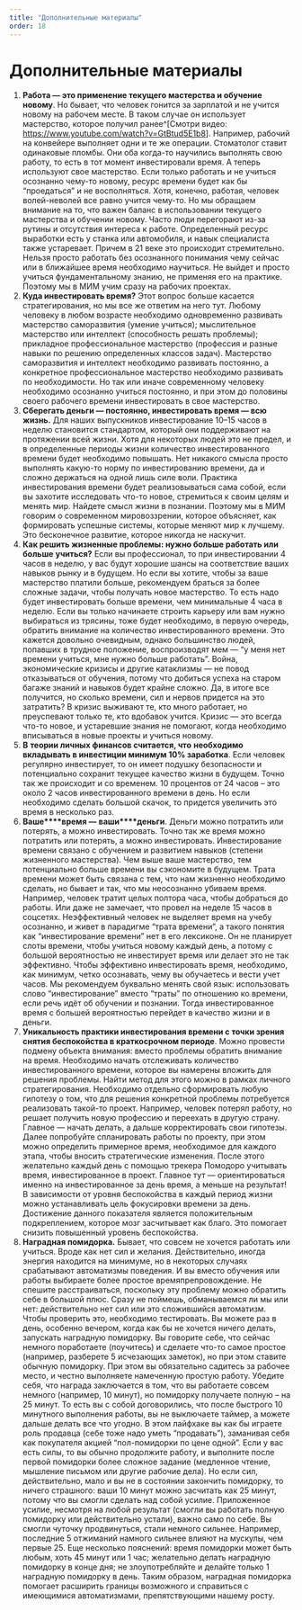 ```yaml
---
title: "Дополнительные материалы"
order: 18
---
```


# Дополнительные материалы

1. **Работа — это применение текущего мастерства и обучение новому**. Но бывает, что человек гонится за зарплатой и не учится новому на рабочем месте. В таком случае он использует мастерство, которое получил ранее^[Смотри видео: <https://www.youtube.com/watch?v=GtBtud5E1b8>]. Например, рабочий на конвейере выполняет одни и те же операции. Стоматолог ставит одинаковые пломбы. Они оба когда-то научились выполнять свою работу, то есть в тот момент инвестировали время. А теперь используют свое мастерство. Если только работать и не учиться осознанно чему-то новому, ресурс времени будет как бы “проедаться” и не восполняться. Хотя, конечно, работая, человек волей-неволей все равно учится чему-то. Но мы обращаем внимание на то, что важен баланс в использовании текущего мастерства и обучении новому. Часто люди перегорают из-за рутины и отсутствия интереса к работе. Определенный ресурс выработки есть у станка или автомобиля, и навык специалиста также устаревает. Причем в 21 веке это происходит стремительно. Нельзя просто работать без осознанного понимания чему сейчас или в ближайшее время необходимо научиться. Не выйдет и просто учиться фундаментальному знанию, не применяя его на практике. Поэтому мы в МИМ учим сразу на рабочих проектах.
2. **Куда инвестировать время?** Этот вопрос больше касается стратегирования, но мы все же ответим на него тут. Любому человеку в любом возрасте необходимо одновременно развивать мастерство саморазвития (умение учиться); мыслительное мастерство или интеллект (способность решать проблемы); прикладное профессиональное мастерство (профессия и разные навыки по решению определенных классов задач). Мастерство саморазвития и интеллект необходимо развивать постоянно, а конкретное профессиональное мастерство необходимо развивать по необходимости. Но так или иначе современному человеку необходимо осознанно учиться постоянно, и при этом до половины своего рабочего времени инвестировать в свое мастерство.
3. **Сберегать деньги — постоянно, инвестировать время — всю жизнь.** Для наших выпускников инвестирование 10–15 часов в неделю становится стандартом, который они поддерживают на протяжении всей жизни. Хотя для некоторых людей это не предел, и в определенные периоды жизни количество инвестированного времени будет необходимо повышать. Нет никакого смысла просто выполнять какую-то норму по инвестированию времени, да и сложно держаться на одной лишь силе воли. Практика инвестирования времени будет реализовываться сама собой, если вы захотите исследовать что-то новое, стремиться к своим целям и менять мир. Найдете смысл жизни в познании. Поэтому мы в МИМ говорим о современном мировоззрении, которое объясняет, как формировать успешные системы, которые меняют мир к лучшему. Это бесконечное развитие, которое никогда не наскучит.
4. **Как решить жизненные проблемы: нужно больше работать или** **больше** **учиться?** Если вы профессионал, то при инвестировании 4 часов в неделю, у вас будут хорошие шансы на соответствие ваших навыков рынку и в будущем. Но если вы хотите, чтобы за ваше мастерство платили больше, рекомендуем браться за более сложные задачи, чтобы получать новое мастерство. То есть надо будет инвестировать больше времени, чем минимальные 4 часа в неделю. Если вы только начинаете строить карьеру или вам нужно выбираться из трясины, тоже будет необходимо, в первую очередь, обратить внимание на количество инвестированного времени. Это кажется довольно очевидным, однако большинство людей, попавших в трудное положение, воспроизводят мем — “у меня нет времени учиться, мне нужно больше работать”. Война, экономические кризисы и другие катаклизмы — не повод отказываться от обучения, потому что добиться успеха на старом багаже знаний и навыков будет крайне сложно. Да, в итоге все получится, но сколько времени, сил и нервов придется на это затратить? В кризис выживают те, кто много работает, но преуспевают только те, кто вдобавок учится. Кризис — это всегда что-то новое, и устаревшие знания не помогают, когда необходимо вписываться в новые проекты и учиться новому.
5. **В** **теории личных финансов считается, что** **необходимо** **вкладывать в инвестиции минимум 10% заработка**. Если человек регулярно инвестирует, то он имеет подушку безопасности и потенциально сохранит текущее качество жизни в будущем. Точно так же происходит и со временем. 10 процентов от 24 часов – это около 2 часов инвестированного времени в день. Но если необходимо сделать большой скачок, то придется увеличить это время в несколько раз.
6. **Ваше****время —** **ваши****деньги**. Деньги можно потратить или потерять, а можно инвестировать. Точно так же время можно потратить или потерять, а можно инвестировать. Инвестирование времени связано с обучением и развитием навыков (степени жизненного мастерства). Чем выше ваше мастерство, тем потенциально больше времени вы сэкономите в будущем. Трата времени может быть связана с тем, что нам жизненно необходимо сделать, но бывает и так, что мы неосознанно убиваем время. Например, человек тратит целых полтора часа, чтобы добраться до работы. Или даже не замечает, что провел на неделе 15 часов в соцсетях. Неэффективный человек не выделяет время на учебу осознанно, и живет в парадигме “трата времени”, а такого понятия как “инвестирование времени” нет в его лексиконе. Он не планирует слоты времени, чтобы учиться новому каждый день, а потому с большой вероятностью не инвестирует время или делает это не так эффективно. Чтобы эффективно инвестировать время, необходимо, как минимум, четко осознавать, чему вы обучаетесь и вести учет часов. Мы рекомендуем буквально менять свой язык: использовать слово “инвестирование” вместо “траты” по отношению ко времени, если речь идёт об обучении и познании. Тогда инвестированное время с большей вероятностью перейдет в качество жизни и в деньги.
7. **Уникальность практики инвестирования времени с точки зрения снятия беспокойства в краткосрочном периоде**. Можно провести подмену объекта внимания: вместо проблемы обратить внимание на время. Необходимо начать отслеживать количество инвестированного времени, которое вы намерены вложить для решения проблемы. Найти метод для этого можно в рамках личного стратегирования. Необходимо отдельно сформировать любую гипотезу о том, что для решения конкретной проблемы потребуется реализовать такой-то проект. Например, человек потерял работу, но решает получить новую профессию и переехать в другую страну. Главное — начать делать, а дальше корректировать свои гипотезы. Далее попробуйте спланировать работы по проекту, при этом можно определить примерное время, необходимое для каждого этапа, чтобы вносить стратегические изменения. После этого желательно каждый день с помощью трекера Помодоро учитывать время, инвестированное в проект. Главное тут — ориентироваться именно на инвестированное за день время, а меньше на результат! В зависимости от уровня беспокойства в каждый период жизни можно устанавливать цель фокусировки времени за день. Достижение данного показателя является положительным подкреплением, которое мозг засчитывает как благо. Это помогает снизить повышенный уровень беспокойства.
8. **Наградная помидорка.** Бывает, что совсем не хочется работать или учиться. Вроде как нет сил и желания. Действительно, иногда энергия находится на минимуме, но в некоторых случаях срабатывают автоматизмы поведения. И вы вместо обучения или работы выбираете более простое времяпрепровождение. Не спешите расстраиваться, поскольку эту проблему можно обратить себе в большой плюс. Сразу не поймешь, обманываемся ли мы или нет: действительно нет сил или это сложившийся автоматизм. Чтобы проверить это, необходимо тестировать. Вы можете раз в день, особенно вечером, когда как бы не хочется ничего делать, запускать наградную помидорку. Вы говорите себе, что сейчас немного поработаете (поучитесь) и сделаете что-то самое простое (например, разберете 5 исчезающих заметок), но при этом ставите обычную помидорку. При этом вы обязательно садитесь за рабочее место, и честно выполняете намеченную простую работу. Убедите себя, что награда заключается в том, что вы работаете совсем немного (например, 10 минут), но помидорку получаете полную – на 25 минут. То есть вы с собой договорились, что после быстрого 10 минутного выполнения работы, вы не выключаете таймер, а можете дальше делать все что угодно. В этом лайфхаке вы как бы играете роль продавца (себе тоже надо уметь “продавать”), заманивая себя как покупателя акцией “пол-помидорки по цене одной”. Если у вас есть силы, то вы обычно продолжите работу, и выполните после первой помидорки более сложное задание (медленное чтение, мышление письмом или другие рабочие дела). Но если сил, действительно, мало и вы не в состоянии закончить помидорку, то ничего страшного: ваши 10 минут можно засчитать как 25 минут, потому что вы смогли сделать над собой усилие. Приложенное усилие, несмотря на любой результат (смогли вы работать полную помидорку или действительно устали), важно само по себе. Вы смогли чуточку продвинуться, стали немного сильнее. Например, последние 5 отжиманий намного сильнее влияют на мускулы, чем первые 25. Еще несколько пояснений: время помидорки может быть любым, хоть 45 минут или 1 час; желательно делать наградную помидорку в конце дня; не злоупотребляйте и делайте только 1 наградную помидорку в день. Таким образом, наградная помидорка помогает расширить границы возможного и справиться с имеющимися автоматизмами, препятствующими нашему росту.